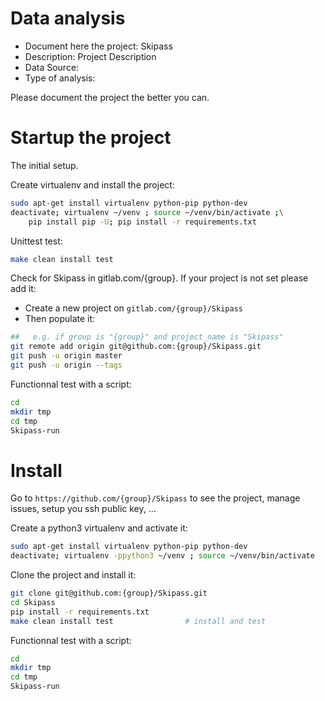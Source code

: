 # Data analysis
- Document here the project: Skipass
- Description: Project Description
- Data Source:
- Type of analysis:

Please document the project the better you can.

# Startup the project

The initial setup.

Create virtualenv and install the project:
```bash
sudo apt-get install virtualenv python-pip python-dev
deactivate; virtualenv ~/venv ; source ~/venv/bin/activate ;\
    pip install pip -U; pip install -r requirements.txt
```

Unittest test:
```bash
make clean install test
```

Check for Skipass in gitlab.com/{group}.
If your project is not set please add it:

- Create a new project on `gitlab.com/{group}/Skipass`
- Then populate it:

```bash
##   e.g. if group is "{group}" and project_name is "Skipass"
git remote add origin git@github.com:{group}/Skipass.git
git push -u origin master
git push -u origin --tags
```

Functionnal test with a script:

```bash
cd
mkdir tmp
cd tmp
Skipass-run
```

# Install

Go to `https://github.com/{group}/Skipass` to see the project, manage issues,
setup you ssh public key, ...

Create a python3 virtualenv and activate it:

```bash
sudo apt-get install virtualenv python-pip python-dev
deactivate; virtualenv -ppython3 ~/venv ; source ~/venv/bin/activate
```

Clone the project and install it:

```bash
git clone git@github.com:{group}/Skipass.git
cd Skipass
pip install -r requirements.txt
make clean install test                # install and test
```
Functionnal test with a script:

```bash
cd
mkdir tmp
cd tmp
Skipass-run
```
